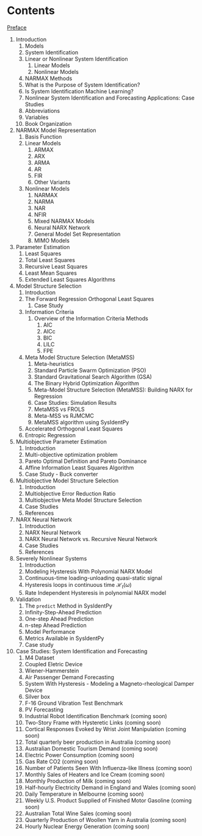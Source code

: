 # Contents

[Preface](0-Preface.md)

1. Introduction
    1. Models
    2. System Identification
    3. Linear or Nonlinear System Identification
	    1. Linear Models
	    2. Nonlinear Models
    4. NARMAX Methods
    5. What is the Purpose of System Identification?
    6. Is System Identification Machine Learning?
    7. Nonlinear System Identification and Forecasting Applications: Case Studies
    8. Abbreviations
    9. Variables
    10. Book Organization
2. NARMAX Model Representation
    1. Basis Function
    2. Linear Models
	    1. ARMAX
	    2. ARX
	    3. ARMA
	    4. AR
	    5. FIR
	    6. Other Variants
	3. Nonlinear Models
		1. NARMAX
		2. NARMA
		3. NAR
		4. NFIR
		5. Mixed NARMAX Models
		6. Neural NARX Network
		7. General Model Set Representation
		8. MIMO Models
3. Parameter Estimation
    1. Least Squares
    2. Total Least Squares
    3. Recursive Least Squares
    4. Least Mean Squares
    5. Extended Least Squares Algorithms
4. Model Structure Selection
    1. Introduction
    2. The Forward Regression Orthogonal Least Squares
	    1. Case Study
	3. Information Criteria
		1. Overview of the Information Criteria Methods
			1. AIC
			2. AICc
			3. BIC
			4. LILC
			5. FPE
    4. Meta Model Structure Selection (MetaMSS)
	    1. Meta-heuristics
	    2. Standard Particle Swarm Optimization (PSO)
	    3. Standard Gravitational Search Algorithm (GSA)
	    4. The Binary Hybrid Optimization Algorithm
	    5. Meta-Model Structure Selection (MetaMSS): Building NARX for Regression
	    6. Case Studies: Simulation Results
	    7. MetaMSS vs FROLS
	    8. Meta-MSS vs RJMCMC
	    9. MetaMSS algorithm using SysIdentPy
    5. Accelerated Orthogonal Least Squares
    6. Entropic Regression
5. Multiobjective Parameter Estimation
    1. Introduction
    2. Multi-objective optimization problem
    3. Pareto Optimal Definition and Pareto Dominance
    4. Affine Information Least Squares Algorithm
    5. Case Study - Buck converter
6. Multiobjective Model Structure Selection
    1. Introduction
    2. Multiobjective Error Reduction Ratio
    3. Multiobjective Meta Model Structure Selection
    4. Case Studies
    5. References
7. NARX Neural Network
    1. Introduction
    2. NARX Neural Network
    3. NARX Neural Network vs. Recursive Neural Network
    4. Case Studies
    5. References
8. Severely Nonlinear Systems
    1. Introduction
    2. Modeling Hysteresis With Polynomial NARX Model
    3. Continuous-time loading-unloading quasi-static signal
    4. Hysteresis loops in continuous time $\mathcal{H}_t(\omega)$
    5. Rate Independent Hysteresis  in polynomial NARX model
9. Validation
    1. The `predict` Method in SysIdentPy
    2. Infinity-Step-Ahead Prediction
    3. One-step Ahead Prediction
    4. n-step Ahead Prediction
    5. Model Performance
    6. Metrics Available in SysIdentPy
    7. Case study
10. Case Studies: System Identification and Forecasting
    1. M4 Dataset
    2. Coupled Eletric Device
    3. Wiener-Hammerstein
    4. Air Passenger Demand Forecasting
    5. System With Hysteresis - Modeling a Magneto-rheological Damper Device
    6. Silver box
    7. F-16 Ground Vibration Test Benchmark
    8. PV Forecasting
    9. Industrial Robot Identification Benchmark (coming soon)
    10. Two-Story Frame with Hysteretic Links (coming soon)
    11. Cortical Responses Evoked by Wrist Joint Manipulation (coming soon)
    13. Total quarterly beer production in Australia (coming soon)
    14. Australian Domestic Tourism Demand (coming soon)
    15. Electric Power Consumption (coming soon)
    16. Gas Rate CO2 (coming soon)
    17. Number of Patients Seen With Influenza-like Illness (coming soon)
    18. Monthly Sales of Heaters and Ice Cream (coming soon)
    19. Monthly Production of Milk (coming soon)
    20. Half-hourly Electricity Demand in England and Wales (coming soon)
    21. Daily Temperature in Melbourne (coming soon)
    22. Weekly U.S. Product Supplied of Finished Motor Gasoline (coming soon)
    23. Australian Total Wine Sales (coming soon)
    24. Quarterly Production of Woollen Yarn in Australia (coming soon)
    25. Hourly Nuclear Energy Generation (coming soon)

